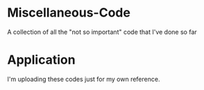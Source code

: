 Miscellaneous-Code
==================

A collection of all the "not so important" code that I've done so far

Application
===========

I'm uploading these codes just for my own reference.
